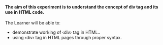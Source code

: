 #### The aim of this experiment is to understand the concept of div tag and its use in HTML code.

The Learner will be able to:

- demonstrate working of ‹div› tag in HTML..
- using ‹div› tag in HTML pages through proper syntax.
